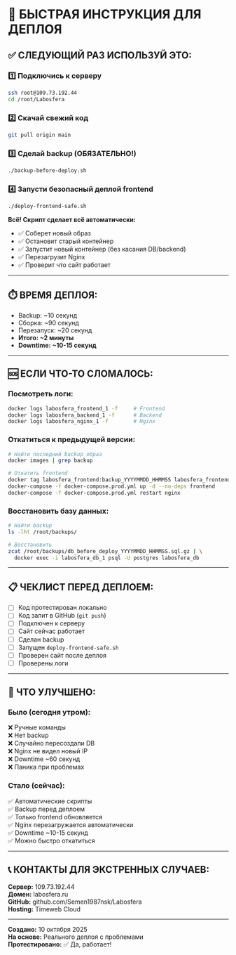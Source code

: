 # 🚀 БЫСТРАЯ ИНСТРУКЦИЯ ДЛЯ ДЕПЛОЯ

## ✅ СЛЕДУЮЩИЙ РАЗ ИСПОЛЬЗУЙ ЭТО:

### 1️⃣ Подключись к серверу
```bash
ssh root@109.73.192.44
cd /root/Labosfera
```

### 2️⃣ Скачай свежий код
```bash
git pull origin main
```

### 3️⃣ Сделай backup (ОБЯЗАТЕЛЬНО!)
```bash
./backup-before-deploy.sh
```

### 4️⃣ Запусти безопасный деплой frontend
```bash
./deploy-frontend-safe.sh
```

**Всё! Скрипт сделает всё автоматически:**
- ✅ Соберет новый образ
- ✅ Остановит старый контейнер
- ✅ Запустит новый контейнер (без касания DB/backend)
- ✅ Перезагрузит Nginx
- ✅ Проверит что сайт работает

---

## ⏱️ ВРЕМЯ ДЕПЛОЯ:
- Backup: ~10 секунд
- Сборка: ~90 секунд
- Перезапуск: ~20 секунд
- **Итого: ~2 минуты**
- **Downtime: ~10-15 секунд**

---

## 🆘 ЕСЛИ ЧТО-ТО СЛОМАЛОСЬ:

### Посмотреть логи:
```bash
docker logs labosfera_frontend_1 -f     # Frontend
docker logs labosfera_backend_1 -f      # Backend
docker logs labosfera_nginx_1 -f        # Nginx
```

### Откатиться к предыдущей версии:
```bash
# Найти последний backup образ
docker images | grep backup

# Откатить frontend
docker tag labosfera_frontend:backup_YYYYMMDD_HHMMSS labosfera_frontend:latest
docker-compose -f docker-compose.prod.yml up -d --no-deps frontend
docker-compose -f docker-compose.prod.yml restart nginx
```

### Восстановить базу данных:
```bash
# Найти backup
ls -lht /root/backups/

# Восстановить
zcat /root/backups/db_before_deploy_YYYYMMDD_HHMMSS.sql.gz | \
  docker exec -i labosfera_db_1 psql -U postgres labosfera_db
```

---

## 📋 ЧЕКЛИСТ ПЕРЕД ДЕПЛОЕМ:

- [ ] Код протестирован локально
- [ ] Код залит в GitHub (`git push`)
- [ ] Подключен к серверу
- [ ] Сайт сейчас работает
- [ ] Сделан backup
- [ ] Запущен `deploy-frontend-safe.sh`
- [ ] Проверен сайт после деплоя
- [ ] Проверены логи

---

## 🎯 ЧТО УЛУЧШЕНО:

### Было (сегодня утром):
❌ Ручные команды  
❌ Нет backup  
❌ Случайно пересоздали DB  
❌ Nginx не видел новый IP  
❌ Downtime ~60 секунд  
❌ Паника при проблемах  

### Стало (сейчас):
✅ Автоматические скрипты  
✅ Backup перед деплоем  
✅ Только frontend обновляется  
✅ Nginx перезагружается автоматически  
✅ Downtime ~10-15 секунд  
✅ Можно быстро откатиться  

---

## 📞 КОНТАКТЫ ДЛЯ ЭКСТРЕННЫХ СЛУЧАЕВ:

**Сервер:** 109.73.192.44  
**Домен:** labosfera.ru  
**GitHub:** github.com/Semen1987nsk/Labosfera  
**Hosting:** Timeweb Cloud  

---

**Создано:** 10 октября 2025  
**На основе:** Реального деплоя с проблемами  
**Протестировано:** ✅ Да, работает!
